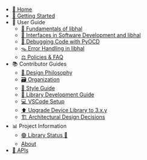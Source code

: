 - [🏡 Home](index.md)
- [🚀 Getting Started](getting_started.md)
- 📖 User Guide
  - [🧱 Fundamentals of libhal](user_guide/fundamentals.md)
  - [🔗 Interfaces in Software Development and libhal](user_guide/interfaces.md)
  - [🎯 Debugging Code with PyOCD](user_guide/debugging.md)
  - [🪤 Error Handling in libhal](user_guide/error_handling.md)
  - [⚖️ Policies & FAQ](user_guide/policy.md)
- 📚 Contributor Guides
  - [📜 Design Philosophy](contributor_guide/philosophy.md)
  - [🗃️ Organization](contributor_guide/organization.md)
  - [🎨 Style Guide](contributor_guide/style.md)
  - [🔹 Library Development Guide](contributor_guide/library_guides.md)
  - [💻 VSCode Setup](contributor_guide/vscode_setup.md)
  - [⬆️ Upgrade Device Library to 3.x.y](contributor_guide/upgrade_to_libhal_3_device_library.md)
  - [🏗️ Architectural Design Decisions](contributor_guide/architecture.md)
- 📊 Project Information
  - [🟢 Library Status 🔴](project_information/status.md)
  - [About](project_information/about.md)
- [🧩 APIs](api/index.html)